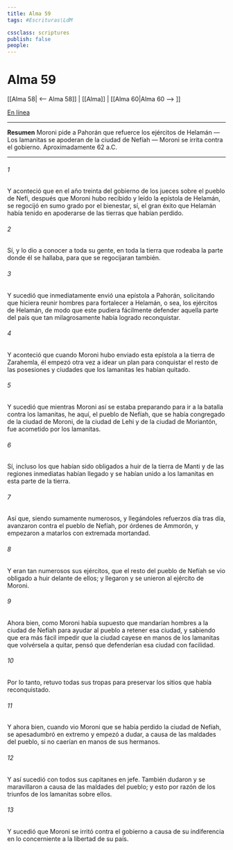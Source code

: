```yaml
---
title: Alma 59
tags: #Escrituras\LdM

cssclass: scriptures
publish: false
people:
---
```


# Alma 59
[[Alma 58| <-- Alma 58]] | [[Alma]] | [[Alma 60|Alma 60 --> ]]

[En línea](https://churchofjesuschrist.org/study/scriptures/bofm/alma/59?lang=spa)

---
__Resumen__
Moroni pide a Pahorán que refuerce los ejércitos de Helamán — Los lamanitas se apoderan de la ciudad de Nefíah — Moroni se irrita contra el gobierno. Aproximadamente 62 a.C.

---
###### 1 
Y aconteció que en el año treinta del gobierno de los jueces sobre el pueblo de Nefi, después que Moroni hubo recibido y leído la epístola de Helamán, se regocijó en sumo grado por el bienestar, sí, el gran éxito que Helamán había tenido en apoderarse de las tierras que habían perdido.

###### 2 
Sí, y lo dio a conocer a toda su gente, en toda la tierra que rodeaba la parte donde él se hallaba, para que se regocijaran también.

###### 3 
Y sucedió que inmediatamente envió una epístola a Pahorán, solicitando que hiciera reunir hombres para fortalecer a Helamán, o sea, los ejércitos de Helamán, de modo que este pudiera fácilmente defender aquella parte del país que tan milagrosamente había logrado reconquistar.

###### 4 
Y aconteció que cuando Moroni hubo enviado esta epístola a la tierra de Zarahemla, él empezó otra vez a idear un plan para conquistar el resto de las posesiones y ciudades que los lamanitas les habían quitado.

###### 5 
Y sucedió que mientras Moroni así se estaba preparando para ir a la batalla contra los lamanitas, he aquí, el pueblo de Nefíah, que se había congregado de la ciudad de Moroni, de la ciudad de Lehi y de la ciudad de Moriantón, fue acometido por los lamanitas.

###### 6 
Sí, incluso los que habían sido obligados a huir de la tierra de Manti y de las regiones inmediatas habían llegado y se habían unido a los lamanitas en esta parte de la tierra.

###### 7 
Así que, siendo sumamente numerosos, y llegándoles refuerzos día tras día, avanzaron contra el pueblo de Nefíah, por órdenes de Ammorón, y empezaron a matarlos con extremada mortandad.

###### 8 
Y eran tan numerosos sus ejércitos, que el resto del pueblo de Nefíah se vio obligado a huir delante de ellos; y llegaron y se unieron al ejército de Moroni.

###### 9 
Ahora bien, como Moroni había supuesto que mandarían hombres a la ciudad de Nefíah para ayudar al pueblo a retener esa ciudad, y sabiendo que era más fácil impedir que la ciudad cayese en manos de los lamanitas que volvérsela a quitar, pensó que defenderían esa ciudad con facilidad.

###### 10 
Por lo tanto, retuvo todas sus tropas para preservar los sitios que había reconquistado.

###### 11 
Y ahora bien, cuando vio Moroni que se había perdido la ciudad de Nefíah, se apesadumbró en extremo y empezó a dudar, a causa de las maldades del pueblo, si no caerían en manos de sus hermanos.

###### 12 
Y así sucedió con todos sus capitanes en jefe. También dudaron y se maravillaron a causa de las maldades del pueblo; y esto por razón de los triunfos de los lamanitas sobre ellos.

###### 13 
Y sucedió que Moroni se irritó contra el gobierno a causa de su indiferencia en lo concerniente a la libertad de su país.

